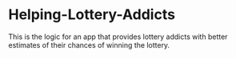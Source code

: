 # Helping-Lottery-Addicts
This is the logic for an app that provides lottery addicts with better estimates of their chances of winning the lottery.
